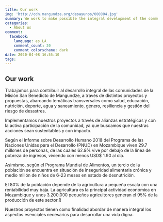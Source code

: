 ```yaml
---
title: Our work
img: 'http://cdn.mangundze.org/desayunos/000004.jpg'
summary: We work to make possible the integral development of the community of São Benedicto de Mangundze.
categories:
  - About us
comment:
  facebook:
    language: es_LA
    comment_count: 20
    comment_colorscheme: dark
date: 2020-04-08 16:55:10
tags:
---
```

## **Our work**

Trabajamos para contribuir al desarrollo integral de las comunidades de la Misión San Benedicto de Mangundze, a través de distintos proyectos y propuestas, abarcando temáticas transversales como salud, educación, nutrición, deporte, agua y saneamiento, género, resiliencia y gestión del riesgo de desastres.

Implementamos nuestros proyectos a través de alianzas estratégicas y con la activa participación de la comunidad, ya que buscamos que nuestras acciones sean sustentables y con impacto.

Según el Informe sobre Desarrollo Humano 2018 del Programa de las Naciones Unidas para el Desarrollo (PNUD) en Mozambique viven 29.7 millones de personas, de las cuales 62.9% vive por debajo de la línea de pobreza de ingresos, viviendo con menos USD$ 1.90 al día.

Asimismo, según el Programa Mundial de Alimentos, un tercio de la población se encuentra en situación de inseguridad alimentaria crónica y medio millón de niños de 6-23 meses en estado de desnutrición.

El 80% de la población depende de la agricultura a pequeña escala con una rentabilidad muy baja. La agricultura es la principal actividad económica en Mozambique y unos 3.200.000 pequeños agricultores generan el 95% de la producción de este sector.ß

Nuestros proyectos tienen como finalidad abordar de manera integral los aspectos esenciales necesarios para desarrollar una vida digna.
